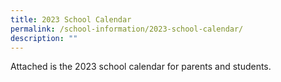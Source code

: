 ```yaml
---
title: 2023 School Calendar
permalink: /school-information/2023-school-calendar/
description: ""
---
```

Attached is the 2023 school calendar for parents and students.